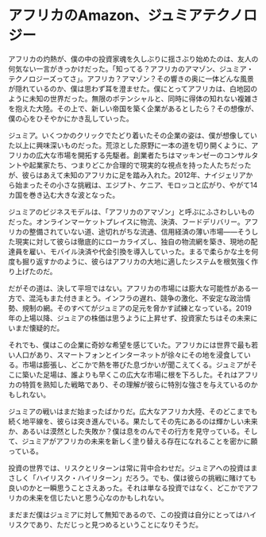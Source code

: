 # アフリカのAmazon、ジュミアテクノロジー

アフリカの灼熱が、僕の中の投資家魂を久しぶりに揺さぶり始めたのは、友人の何気ない一言がきっかけだった。「知ってる？アフリカのアマゾン、ジュミア・テクノロジーズってさ」。アフリカ？アマゾン？その響きの奥に一体どんな風景が隠れているのか、僕は思わず耳を澄ませた。僕にとってアフリカは、白地図のように未知の世界だった。無限のポテンシャルと、同時に得体の知れない複雑さを抱えた大陸。その上で、新しい帝国を築く企業があるとしたら？その想像が、僕の心をひそやかにかき乱していった。

ジュミア。いくつかのクリックでたどり着いたその企業の姿は、僕が想像していた以上に興味深いものだった。荒涼とした原野に一本の道を切り開くように、アフリカの広大な市場を開拓する先駆者。創業者たちはマッキンゼーのコンサルタントや起業家たち、つまりどこか合理的で現実的な視点を持った人たちだったが、彼らはあえて未知のアフリカに足を踏み入れた。2012年、ナイジェリアから始まったその小さな挑戦は、エジプト、ケニア、モロッコと広がり、やがて14カ国を巻き込む大きな波となった。

ジュミアのビジネスモデルは、「アフリカのアマゾン」と呼ぶにふさわしいものだった。オンラインマーケットプレイスに物流、決済、フードデリバリー。アフリカの整備されていない道、途切れがちな流通、信用経済の薄い市場——そうした現実に対して彼らは徹底的にローカライズし、独自の物流網を築き、現地の配達員を雇い、モバイル決済や代金引換を導入していった。まるで柔らかな土を何度も掘り返すかのように、彼らはアフリカの大地に適したシステムを根気強く作り上げたのだ。

だがその道は、決して平坦ではない。アフリカの市場には膨大な可能性がある一方で、混沌もまた付きまとう。インフラの遅れ、競争の激化、不安定な政治情勢、規制の網。そのすべてがジュミアの足元を脅かす試練となっている。2019年の上場以降、ジュミアの株価は思うように上昇せず、投資家たちはその未来にいまだ懐疑的だ。

それでも、僕はこの企業に奇妙な希望を感じていた。アフリカには世界で最も若い人口があり、スマートフォンとインターネットが徐々にその地を浸食している。市場は膨張し、どこかで熱を帯びた息づかいが聞こえてくる。ジュミアがそこに築いた足場は、誰よりも早くこの広大な市場に根を下ろした。それはアフリカの特質を熟知した戦略であり、その理解が彼らに特別な強さを与えているのかもしれない。

ジュミアの戦いはまだ始まったばかりだ。広大なアフリカ大陸、そのどこまでも続く地平線を、彼らは突き進んでいる。果たしてその先にあるのは輝かしい未来か、あるいは漠然とした失敗か？僕は息をのんでその行方を見守っている。そして、ジュミアがアフリカの未来を新しく塗り替える存在になれることを密かに願っている。

投資の世界では、リスクとリターンは常に背中合わせだ。ジュミアへの投資はまさしく「ハイリスク・ハイリターン」だろう。でも、僕は彼らの挑戦に賭けても良いのかと一瞬思うことさえあった。それは単なる投資ではなく、どこかでアフリカの未来を信じたいと思う心なのかもしれない。

まだまだ僕はジュミアに対して無知であるので、この投資は自分にとってはハイリスクであり、ただじっと見つめるということになりそうだ。